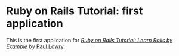 # Ruby on Rails Tutorial: first application

This is the first application for
[*Ruby on Rails Tutorial: Learn Rails by Example*](http://railstutorial.org/) 
by [Paul Lowry](http://www.facebook.com/paul.e.lowry).
